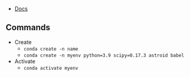 - [Docs](https://docs.conda.io/projects/conda/en/latest/user-guide/tasks/manage-environments.html#creating-an-environment-with-commands)
## Commands
- Create
	- `conda create -n name`
	- `conda create -n myenv python=3.9 scipy=0.17.3 astroid babel`
- Activate
	- `conda activate myenv`

